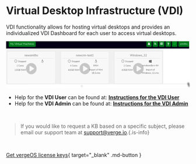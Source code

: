 

# Virtual Desktop Infrastructure (VDI)

VDI functionality allows for hosting virtual desktops and provides an individualized VDI Dashboard for each user to access virtual desktops.

![vdi.png](/public/userguide-sshots/vdi.png)

-   Help for the **VDI User** can be found at: [**Instructions for the VDI User**](/product-guide/system/vdi-user)
-   Help for the **VDI Admin** can be found at: [**Instructions for the VDI Admin**](/product-guide/system/vdi-administrator)

<br>   

   > If you would like to request a KB based on a specific subject, please email our support team at <a href="mailto:support@verge.io?subject=KB Request" target="_blank" rel="noopener noreferrer">support@verge.io.</a>{.is-info}



<br>

[Get vergeOS license keys](https://www.verge.io/test-drive){ target="_blank" .md-button }